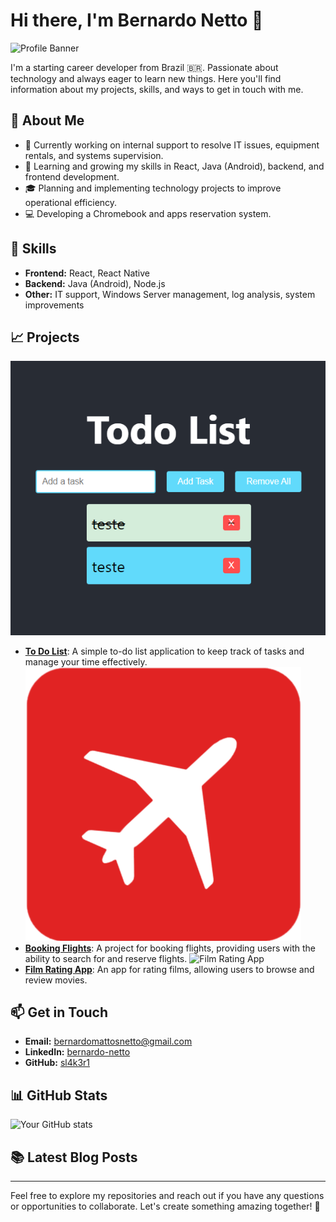 # Hi there, I'm Bernardo Netto 👋

![Profile Banner](https://www.canva.com/design/DAGLs-ZhuMc/rXzltKtaxgpsqtoU7cWwpw/view)

I'm a starting career developer from Brazil 🇧🇷. Passionate about technology and always eager to learn new things. Here you'll find information about my projects, skills, and ways to get in touch with me.

## 🌟 About Me
- 🔭 Currently working on internal support to resolve IT issues, equipment rentals, and systems supervision.
- 🌱 Learning and growing my skills in React, Java (Android), backend, and frontend development.
- 🎓 Planning and implementing technology projects to improve operational efficiency.
- 💻 Developing a Chromebook and apps reservation system.

## 🚀 Skills
- **Frontend:** React, React Native
- **Backend:** Java (Android), Node.js
- **Other:** IT support, Windows Server management, log analysis, system improvements

## 📈 Projects
![To Do List](https://github.com/sl4k3r1/To_Do_List/raw/main/screenshot.png)
- **[To Do List](https://github.com/sl4k3r1/To_Do_List)**: A simple to-do list application to keep track of tasks and manage your time effectively.
![Booking Flights](https://github.com/sl4k3r1/2022-1-DEV-WEB-14/blob/master/flight/static/img/icon.png)
- **[Booking Flights](https://github.com/sl4k3r1/2022-1-DEV-WEB-14)**: A project for booking flights, providing users with the ability to search for and reserve flights.
![Film Rating App](https://chatgpt.com/api/content/file-qRmKsfSqi1fTub94tINWJzhT)
- **[Film Rating App](https://github.com/sl4k3r1/Film_Rating_App)**: An app for rating films, allowing users to browse and review movies.

## 📫 Get in Touch
- **Email:** [bernardomattosnetto@gmail.com](mailto:bernardomattosnetto@gmail.com)
- **LinkedIn:** [bernardo-netto](https://www.linkedin.com/in/bernardo-netto/)
- **GitHub:** [sl4k3r1](https://github.com/sl4k3r1)

## 📊 GitHub Stats
![Your GitHub stats](https://github-readme-stats.vercel.app/api?username=sl4k3r1&show_icons=true&theme=radical)

## 📚 Latest Blog Posts
<!-- BLOG-POST-LIST:START -->
<!-- BLOG-POST-LIST:END -->

---

Feel free to explore my repositories and reach out if you have any questions or opportunities to collaborate. Let's create something amazing together! 🚀
